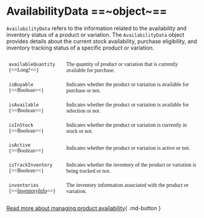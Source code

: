 # AvailabilityData ==~object~==

`AvailabilityData` refers to the information related to the availability and inventory status of a product or variation. The `AvailabilityData` object provides details about the current stock availability, purchase eligibility, and inventory tracking status of a specific product or variation.

<style type="text/css">
.tg  {border:none;border-collapse:collapse;border-spacing:0;}
.tg td{border-color:white;border-style:solid;border-width:1px;font-family:Circular Std;font-size:14px;
  overflow:hidden;padding:10px 5px;word-break:normal;}
.tg th{border-color:white;border-style:solid;border-width:1px;font-family:Circular Std;font-size:14px;
  font-weight:normal;overflow:hidden;padding:10px 5px;word-break:normal;}
.tg .tg-0lax{border-color:#ffffff;text-align:left;vertical-align:top}
.tg .tg-0pky:nth-child(1),
.tg .tg-0lax:nth-child(1) {width: 30%;}
.tg .tg-0pky:nth-child(2),
.tg .tg-0lax:nth-child(2) {width: 70%;}
</style>
<table class="tg">
<tbody>
<tr>
    <td class="tg-0pky"><code>availableQuantity</code> {==Long!==}</td>
    <td class="tg-0pky">The quantity of product or variation that is currently available for purchase.</td>
</tr>
<tr>
    <td class="tg-0pky"><code>isBuyable</code> {==Boolean==}</td>
    <td class="tg-0pky">Indicates whether the product or variation is available for purchase or not.</td>
</tr>
<tr>
    <td class="tg-0pky"><code>isAvailable</code> {==Boolean==}</td>
    <td class="tg-0pky">Indicates whether the product or variation is available for selection or not.</td>
</tr>
<tr>
    <td class="tg-0pky"><code>isInStock</code> {==Boolean==}</td>
    <td class="tg-0pky">Indicates whether the product or variation is currently in stock or not.</td>
</tr>
<tr>
    <td class="tg-0pky"><code>isActive</code> {==Boolean==}</td>
    <td class="tg-0pky">Indicates whether the product or variation is active or not.</td>
</tr>
<tr>
    <td class="tg-0pky"><code>isTrackInventory</code> {==Boolean==}</td>
    <td class="tg-0pky">Indicates whether the inventory of the product or variation is being tracked or not.</td>
</tr>
<tr>
    <td class="tg-0pky"><code>inventories</code> {==<a href="../InventoryInfo">InventoryInfo</a>==}</td>
    <td class="tg-0pky">The inventory information associated with the product or variation.</td>
</tr>
</tbody>
</table>

[Read more about managing product availability](https://docs.virtocommerce.org/new/user_docs/catalog/setting-product-availability/){ .md-button }

